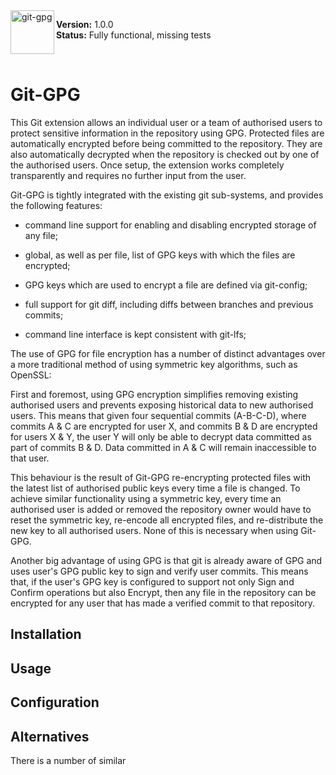 <img src="https://umka.dk/git-gpg/logo.png" alt="git-gpg" align="left" height="70">

**Version:** 1.0.0 <br>
**Status:** Fully functional, missing tests

<br>

# Git-GPG

This Git extension allows an individual user or a team of authorised users to protect sensitive information in the repository using GPG. Protected files are  automatically encrypted before being committed to the repository. They are also automatically decrypted when the repository is checked out by one of the authorised users. Once setup, the extension works completely transparently and requires no further input from the user.

Git-GPG is tightly integrated with the existing git sub-systems, and provides the following features:

- command line support for enabling and disabling encrypted storage of any file;

- global, as well as per file, list of GPG keys with which the files are encrypted;

- GPG keys which are used to encrypt a file are defined via git-config;

- full support for git diff, including diffs between branches and previous commits;

- command line interface is kept consistent with git-lfs;

The use of GPG for file encryption has a number of distinct advantages over a more traditional method of using symmetric key algorithms, such as OpenSSL:

First and foremost, using GPG encryption simplifies removing existing authorised users and prevents exposing historical data to new authorised users. This means that given four sequential commits (A-B-C-D), where commits A & C are encrypted for user X, and commits B & D are encrypted for users X & Y, the user Y will only be able to decrypt data committed as part of commits B & D. Data committed in A & C will remain inaccessible to that user.

This behaviour is the result of Git-GPG re-encrypting protected files with the latest list of authorised public keys every time a file is changed. To achieve similar functionality using a symmetric key, every time an authorised user is added or removed the repository owner would have to reset the symmetric key, re-encode all encrypted files, and re-distribute the new key to all authorised users. None of this is necessary when using Git-GPG.

Another big advantage of using GPG is that git is already aware of GPG and uses user's GPG public key to sign and verify user commits. This means that, if the user's GPG key is configured to support not only Sign and Confirm operations but also Encrypt, then any file in the repository can be encrypted for any user that has made a verified commit to that repository.


## Installation

## Usage

## Configuration

## Alternatives

There is a number of similar
